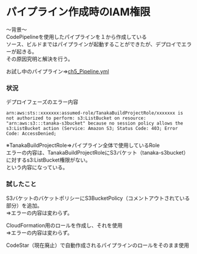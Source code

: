 # パイプライン作成時のIAM権限

～背景～  
CodePipelineを使用したパイプラインを１から作成している  
ソース、ビルドまではパイプラインが起動することができたが、デプロイでエラーが起きる。  
その原因究明と解決を行う。  

お試し中のパイプライン⇒[ch5_Pipeline.yml](ch5_Pipeline.yml)  


### 状況

デプロイフェーズのエラー内容  
```
arn:aws:sts::xxxxxxx:assumed-role/TanakaBuildProjectRole/xxxxxxx is not authorized to perform: s3:ListBucket on resource: "arn:aws:s3:::tanaka-s3bucket" because no session policy allows the s3:ListBucket action (Service: Amazon S3; Status Code: 403; Error Code: AccessDenied; 
```
※TanakaBuildProjectRole⇒パイプライン全体で使用しているRole  
エラーの内容は、TanakaBuildProjectRoleにS3バケット（tanaka-s3bucket）に対するs3:ListBucket権限がない。  
という内容になっている。


### 試したこと

S3バケットのバケットポリシーにS3BucketPolicy（コメントアウトされている部分）を追加。  
⇒エラーの内容は変わらず。  

CloudFormation用のロールを作成し、それを使用  
⇒エラーの内容は変わらず。  

CodeStar（現在廃止）で自動作成されるパイプラインのロールをそのまま使用  


